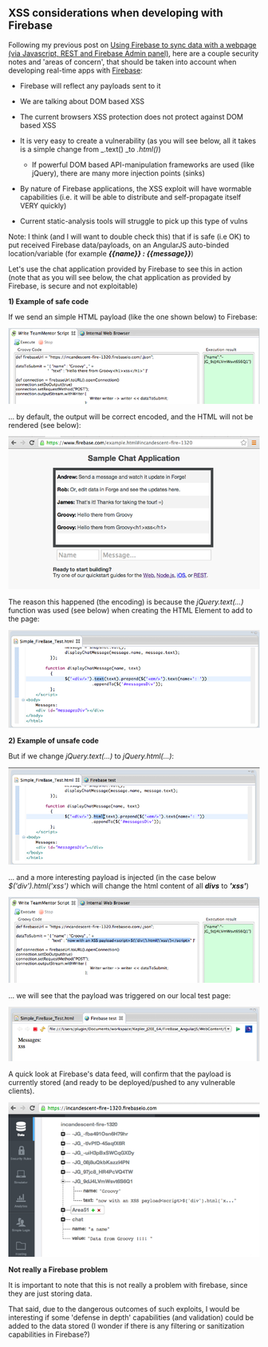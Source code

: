 ## XSS considerations when developing with Firebase

Following my previous post on [Using Firebase to sync data with a webpage (via Javascript, REST and Firebase Admin panel)](http://blog.diniscruz.com/2014/02/using-firebase-to-sync-data-with.html), here are a couple security notes and 'areas of concern', that should be taken into account when developing real-time apps with [Firebase](https://www.firebase.com/):  

* Firebase will reflect any payloads sent to it
* We are talking about DOM based XSS
* The current browsers XSS protection does not protect against DOM based XSS
* It is very easy to create a vulnerability (as you will see below, all it takes is a simple change from _.text() _to _.html()_)

  * If powerful DOM based API-manipulation frameworks are used (like jQuery), there are many more injection points (sinks)

* By nature of Firebase applications, the XSS exploit will have wormable capabilities (i.e. it will be able to distribute and self-propagate itself VERY quickly)
* Current static-analysis tools will struggle to pick up this type of vulns

Note: I think (and I will want to double check this) that if is safe (i.e OK) to put received Firebase data/payloads, on an AngularJS auto-binded location/variable (for example **_{{name}} : {{message}}_**)

Let's use the chat application provided by Firebase to see this in action (note that as you will see below, the chat application as provided by Firebase, is secure and not exploitable)

**1) Example of safe code**  

If we send an simple HTML payload (like the one shown below) to Firebase:

![](images/Screen_Shot_2014-02-24_at_18_43_21.png)

... by default, the output will be correct encoded, and the HTML will not be rendered (see below):

![](images/Screen_Shot_2014-02-24_at_18_29_10.png)

The reason this happened (the encoding) is because the _jQuery.text(...)_ function was used (see below) when creating the HTML Element to add to the page:

![](images/Screen_Shot_2014-02-25_at_14_10_05.png)

**2) Example of unsafe code**

But if we change _jQuery.text(...)_ to _jQuery.html(...)_:

![](images/Screen_Shot_2014-02-24_at_18_29_47.png)

... and a more interesting payload is injected (in the case below _$('div').html('xss')_ which will change the html content of all **_divs_** to **_'xss'_**)  

![](images/Screen_Shot_2014-02-24_at_18_31_40.png)

... we will see that the payload was triggered on our local test page:

![](images/Screen_Shot_2014-02-24_at_18_31_52.png)

A quick look at Firebase's data feed, will confirm that the payload is currently stored (and ready to be deployed/pushed to any vulnerable clients).

![](images/Screen_Shot_2014-02-24_at_18_32_14.png)

**Not really a Firebase problem**

It is important to note that this is not really a problem with firebase, since they are just storing data.

That said, due to the dangerous outcomes of such exploits, I would be interesting if some 'defense in depth' capabilities (and validation) could be added to the data stored (I wonder if there is any filtering or sanitization capabilities in Firebase?) 

